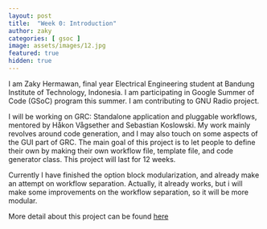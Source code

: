 ```yaml
---
layout: post
title:  "Week 0: Introduction"
author: zaky
categories: [ gsoc ]
image: assets/images/12.jpg
featured: true
hidden: true
---
```


I am Zaky Hermawan, final year Electrical Engineering student at Bandung Institute of Technology, Indonesia. I am participating in Google Summer of Code (GSoC) program this summer. I am contributing to GNU Radio project.

I will be working on GRC: Standalone application and pluggable workflows, mentored by Håkon Vågsether and Sebastian Koslowski. My work mainly revolves around code generation, and I may also touch on some aspects of the GUI part of GRC. The main goal of this project is to let people to define their own by making their own workflow file, template file, and code generator class. This project will last for 12 weeks.

Currently I have finished the option block modularization, and already make an attempt on workflow separation. Actually, it already works, but i will make some improvements on the workflow separation, so it will be more modular.

More detail about this project can be found [here](https://drive.google.com/drive/folders/1m5-KBWnnGckdlMTegBPwxyAzJwkCMuug)



